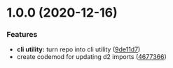 # 1.0.0 (2020-12-16)


### Features

* **cli utility:** turn repo into cli utility ([9de11d7](https://github.com/dhis2/codemods/commit/9de11d7cf99b977ef164ec361af46816422214a4))
* create codemod for updating d2 imports ([4677366](https://github.com/dhis2/codemods/commit/46773665228ea3acc8d3aadf59629b5bc800fdb9))
